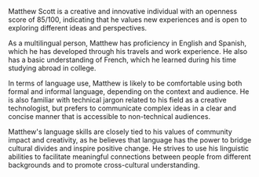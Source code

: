 Matthew Scott is a creative and innovative individual with an openness score of 85/100, indicating that he values new experiences and is open to exploring different ideas and perspectives.

As a multilingual person, Matthew has proficiency in English and Spanish, which he has developed through his travels and work experience. He also has a basic understanding of French, which he learned during his time studying abroad in college.

In terms of language use, Matthew is likely to be comfortable using both formal and informal language, depending on the context and audience. He is also familiar with technical jargon related to his field as a creative technologist, but prefers to communicate complex ideas in a clear and concise manner that is accessible to non-technical audiences.

Matthew's language skills are closely tied to his values of community impact and creativity, as he believes that language has the power to bridge cultural divides and inspire positive change. He strives to use his linguistic abilities to facilitate meaningful connections between people from different backgrounds and to promote cross-cultural understanding.
